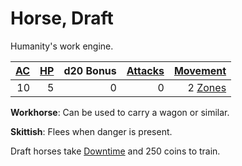 # Horse, Draft

Humanity's work engine.

| [AC](../../../Player%20Characters/Derived%20Statistics/Armor%20Class.md) | [HP](../../../Player%20Characters/Derived%20Statistics/Hit%20Points.md) | d20 Bonus | [Attacks](../../../Game%20Procedures/Combat/Attack.md) |       [Movement](../../../Game%20Procedures/Combat/Movement.md) |
| -----------------------------------------------------------------------: | ----------------------------------------------------------------------: | --------: | -----------------------------------------------------: | --------------------------------------------------------------: |
|                                                                       10 |                                                                       5 |         0 |                                                      0 | 2 [Zones](../../../Game%20Procedures/Core%20Procedures/Zone.md) |

**Workhorse**: Can be used to carry a wagon or similar.

**Skittish**: Flees when danger is present.

Draft horses take [Downtime](../../../Game%20Procedures/Exploration/Downtime.md) and 250 coins to train.

